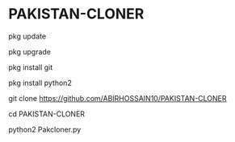 # PAKISTAN-CLONER

pkg update 

pkg upgrade

pkg install git 

pkg install python2


git clone https://github.com/ABIRHOSSAIN10/PAKISTAN-CLONER

cd PAKISTAN-CLONER

python2 Pakcloner.py
